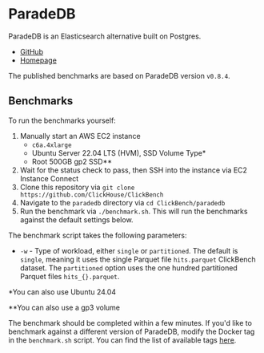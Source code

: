 # ParadeDB

ParadeDB is an Elasticsearch alternative built on Postgres.

- [GitHub](https://github.com/paradedb/paradedb)
- [Homepage](https://paradedb.com)

The published benchmarks are based on ParadeDB version `v0.8.4`.

## Benchmarks

To run the benchmarks yourself:

1. Manually start an AWS EC2 instance
   - `c6a.4xlarge`
   - Ubuntu Server 22.04 LTS (HVM), SSD Volume Type\*
   - Root 500GB gp2 SSD\*\*
2. Wait for the status check to pass, then SSH into the instance via EC2 Instance Connect
3. Clone this repository via `git clone https://github.com/ClickHouse/ClickBench`
4. Navigate to the `paradedb` directory via `cd ClickBench/paradedb`
5. Run the benchmark via `./benchmark.sh`. This will run the benchmarks against the default settings below.

The benchmark script takes the following parameters:

- `-w` - Type of workload, either `single` or `partitioned`. The default is `single`, meaning it uses the single Parquet file `hits.parquet` ClickBench dataset. The `partitioned` option uses the one hundred partitioned Parquet files `hits_{}.parquet`.

\*You can also use Ubuntu 24.04

\*\*You can also use a gp3 volume

The benchmark should be completed within a few minutes. If you'd like to benchmark against a different version of ParadeDB, modify the Docker tag in the `benchmark.sh` script. You can find the list of available tags [here](https://hub.docker.com/r/paradedb/paradedb/tags).

